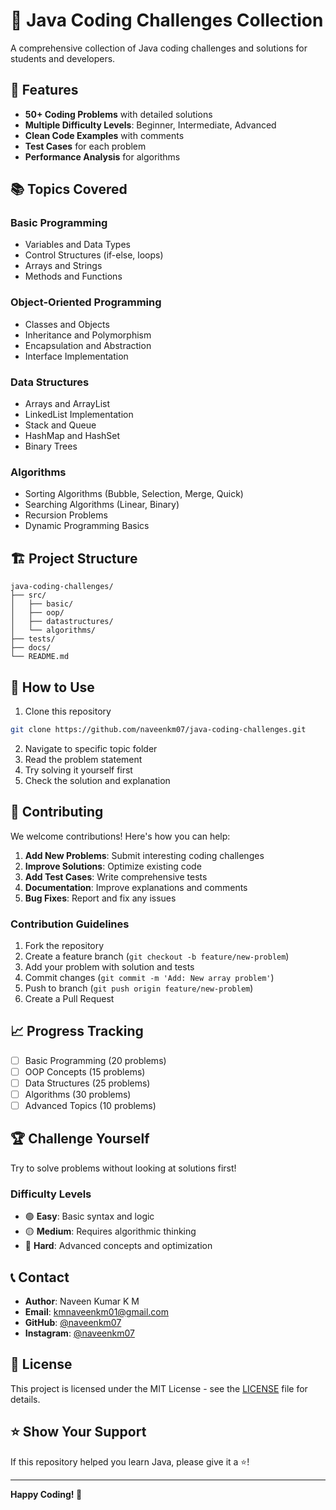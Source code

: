 # 🎯 Java Coding Challenges Collection

A comprehensive collection of Java coding challenges and solutions for students and developers.

## 🚀 Features

- **50+ Coding Problems** with detailed solutions
- **Multiple Difficulty Levels**: Beginner, Intermediate, Advanced
- **Clean Code Examples** with comments
- **Test Cases** for each problem
- **Performance Analysis** for algorithms

## 📚 Topics Covered

### Basic Programming
- Variables and Data Types
- Control Structures (if-else, loops)
- Arrays and Strings
- Methods and Functions

### Object-Oriented Programming
- Classes and Objects
- Inheritance and Polymorphism
- Encapsulation and Abstraction
- Interface Implementation

### Data Structures
- Arrays and ArrayList
- LinkedList Implementation
- Stack and Queue
- HashMap and HashSet
- Binary Trees

### Algorithms
- Sorting Algorithms (Bubble, Selection, Merge, Quick)
- Searching Algorithms (Linear, Binary)
- Recursion Problems
- Dynamic Programming Basics

## 🏗️ Project Structure

```
java-coding-challenges/
├── src/
│   ├── basic/
│   ├── oop/
│   ├── datastructures/
│   └── algorithms/
├── tests/
├── docs/
└── README.md
```

## 🎯 How to Use

1. Clone this repository
```bash
git clone https://github.com/naveenkm07/java-coding-challenges.git
```

2. Navigate to specific topic folder
3. Read the problem statement
4. Try solving it yourself first
5. Check the solution and explanation

## 🤝 Contributing

We welcome contributions! Here's how you can help:

1. **Add New Problems**: Submit interesting coding challenges
2. **Improve Solutions**: Optimize existing code
3. **Add Test Cases**: Write comprehensive tests
4. **Documentation**: Improve explanations and comments
5. **Bug Fixes**: Report and fix any issues

### Contribution Guidelines

1. Fork the repository
2. Create a feature branch (`git checkout -b feature/new-problem`)
3. Add your problem with solution and tests
4. Commit changes (`git commit -m 'Add: New array problem'`)
5. Push to branch (`git push origin feature/new-problem`)
6. Create a Pull Request

## 📈 Progress Tracking

- [ ] Basic Programming (20 problems)
- [ ] OOP Concepts (15 problems)
- [ ] Data Structures (25 problems)
- [ ] Algorithms (30 problems)
- [ ] Advanced Topics (10 problems)

## 🏆 Challenge Yourself

Try to solve problems without looking at solutions first!

### Difficulty Levels
- 🟢 **Easy**: Basic syntax and logic
- 🟡 **Medium**: Requires algorithmic thinking
- 🔴 **Hard**: Advanced concepts and optimization

## 📞 Contact

- **Author**: Naveen Kumar K M
- **Email**: kmnaveenkm01@gmail.com
- **GitHub**: [@naveenkm07](https://github.com/naveenkm07)
- **Instagram**: [@naveenkm07](https://instagram.com/naveenkm07)

## 📄 License

This project is licensed under the MIT License - see the [LICENSE](LICENSE) file for details.

## ⭐ Show Your Support

If this repository helped you learn Java, please give it a ⭐!

---

**Happy Coding! 🚀**
